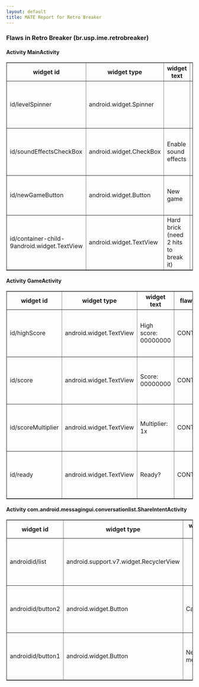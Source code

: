 ```yaml
---
layout: default
title: MATE Report for Retro Breaker
---
```


### Flaws in Retro Breaker (br.usp.ime.retrobreaker)


#### Activity MainActivity

<table border='1'>
	<tr>
		<th> widget id </th>
		<th> widget type </th>
		<th> widget text </th>
		<th> flaw type </th>
		<th> info </th>
		<th> hint </th>
	</tr>
	<tr>
		<td> id/levelSpinner </td>
		<td> android.widget.Spinner </td>
		<td>  </td>
		<td> SIZE </td>
		<td> 411,24 </td>
		<td> Minimum touch target size is 48dp x 48dp.  </td>
	</tr>
	<tr>
		<td> id/soundEffectsCheckBox </td>
		<td> android.widget.CheckBox </td>
		<td> Enable sound effects </td>
		<td> SIZE </td>
		<td> 411,32 </td>
		<td> Minimum touch target size is 48dp x 48dp.  </td>
	</tr>
	<tr>
		<td> id/newGameButton </td>
		<td> android.widget.Button </td>
		<td> New game </td>
		<td> CONTRAST </td>
		<td> 1.8947143147843377 </td>
		<td> Contrast ratio should be at least 4.5 </td>
	</tr>
	<tr>
		<td> id/container-child-9android.widget.TextView </td>
		<td> android.widget.TextView </td>
		<td> Hard brick (need 2 hits to break it) </td>
		<td> CONTRAST </td>
		<td> 3.3417682087605907 </td>
		<td> Contrast ratio should be at least 4.5 </td>
	</tr>
</table>


#### Activity GameActivity

<table border='1'>
	<tr>
		<th> widget id </th>
		<th> widget type </th>
		<th> widget text </th>
		<th> flaw type </th>
		<th> info </th>
		<th> hint </th>
	</tr>
	<tr>
		<td> id/highScore </td>
		<td> android.widget.TextView </td>
		<td> High score: 00000000 </td>
		<td> CONTRAST </td>
		<td> 3.672578596072024 </td>
		<td> Contrast ratio should be at least 4.5 </td>
	</tr>
	<tr>
		<td> id/score </td>
		<td> android.widget.TextView </td>
		<td> Score: 00000000 </td>
		<td> CONTRAST </td>
		<td> 1.9687325714873163 </td>
		<td> Contrast ratio should be at least 4.5 </td>
	</tr>
	<tr>
		<td> id/scoreMultiplier </td>
		<td> android.widget.TextView </td>
		<td> Multiplier: 1x </td>
		<td> CONTRAST </td>
		<td> 3.672578596072024 </td>
		<td> Contrast ratio should be at least 4.5 </td>
	</tr>
	<tr>
		<td> id/ready </td>
		<td> android.widget.TextView </td>
		<td> Ready? </td>
		<td> CONTRAST </td>
		<td> 1.9687325714873163 </td>
		<td> Contrast ratio should be at least 4.5 </td>
	</tr>
</table>


#### Activity com.android.messagingui.conversationlist.ShareIntentActivity

<table border='1'>
	<tr>
		<th> widget id </th>
		<th> widget type </th>
		<th> widget text </th>
		<th> flaw type </th>
		<th> info </th>
		<th> hint </th>
	</tr>
	<tr>
		<td> androidid/list </td>
		<td> android.support.v7.widget.RecyclerView </td>
		<td>  </td>
		<td> MISSING LABEL </td>
		<td>  </td>
		<td> View is missing label for a screen reader </td>
	</tr>
	<tr>
		<td> androidid/button2 </td>
		<td> android.widget.Button </td>
		<td> Cancel </td>
		<td> CONTRAST </td>
		<td> 1.5911366887561762 </td>
		<td> Contrast ratio should be at least 4.5 </td>
	</tr>
	<tr>
		<td> androidid/button1 </td>
		<td> android.widget.Button </td>
		<td> New message </td>
		<td> CONTRAST </td>
		<td> 1.5911366887561762 </td>
		<td> Contrast ratio should be at least 4.5 </td>
	</tr>
</table>


